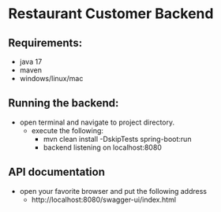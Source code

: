 # Restaurant Customer Backend

## Requirements:
- java 17
- maven
- windows/linux/mac

## Running the backend:
- open terminal and navigate to project directory.
  - execute the following:
    - mvn clean install -DskipTests spring-boot:run
    - backend listening on localhost:8080

## API documentation
- open your favorite browser and put the following address
  - http://localhost:8080/swagger-ui/index.html